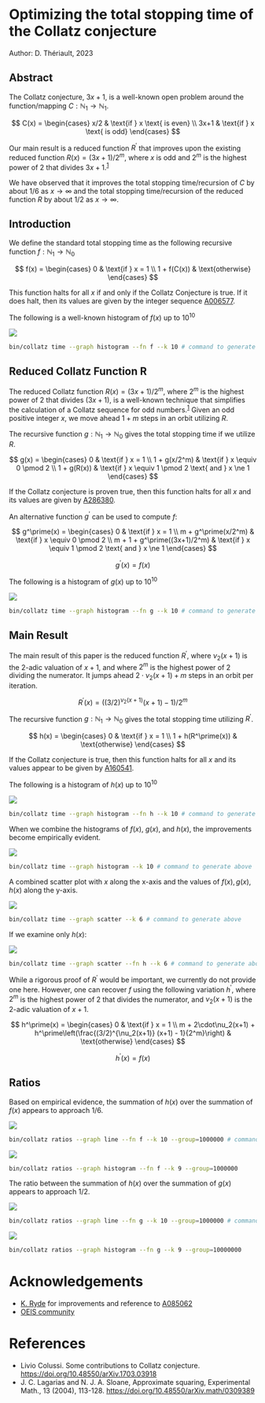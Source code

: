 # Optimizing the total stopping time of the Collatz conjecture

Author: D. Thériault, 2023

## Abstract

The Collatz conjecture, $3x+1$, is a well-known open problem around the function/mapping $C : \mathbb{N}_1 \to \mathbb{N}_1$.

$$
C(x) = \begin{cases}
x/2 & \text{if } x \text{ is even} \\
3x+1 & \text{if } x \text{ is odd}
\end{cases}
$$

Our main result is a reduced function $R^\prime$ that improves upon the 
existing reduced function $R(x) = (3x+1)/2^m$, where $x$ is odd and $2^m$ is the highest power of 2 that divides $3x+1$.<sup>[1](#references)</sup>

We have observed that it improves the total stopping time/recursion of $C$ by about 1/6 as $x \to \infty$ and the total stopping time/recursion of the reduced function $R$ by about 1/2 as $x \to \infty$.

## Introduction

We define the standard total stopping time as the following recursive function $f : \mathbb{N}_1 \to \mathbb{N}_0$

$$
f(x) = \begin{cases}
0           & \text{if } x = 1 \\
1 + f(C(x)) & \text{otherwise}
\end{cases}
$$

This function halts for all $x$ if and only if the Collatz Conjecture is true. If it does halt, then its values are given by the integer sequence [A006577](https://oeis.org/A006577).

The following is a well-known histogram of $f(x)$ up to $10^{10}$

![](results/time_histogram_f_10.png)

```sh
bin/collatz time --graph histogram --fn f --k 10 # command to generate above
```

## Reduced Collatz Function R

The reduced Collatz function $R(x) = (3x+1)/2^m$, where $2^m$ is the highest power of 2 that divides $(3x+1)$, is a well-known technique that simplifies the calculation of a Collatz sequence for odd numbers.<sup>[1](#references)</sup> Given an odd positive integer $x$, we move ahead $1+m$ steps in an orbit utilizing $R$.

The recursive function $g : \mathbb{N}_1 \to \mathbb{N}_0$ gives the total stopping time if we utilize $R$.

$$
g(x) = \begin{cases}
0                 & \text{if } x = 1 \\
1 + g(x/2^m)      & \text{if } x \equiv 0 \pmod 2 \\
1 + g(R(x)) & \text{if } x \equiv 1 \pmod 2 \text{ and } x \ne 1
\end{cases}
$$

If the Collatz conjecture is proven true, then this function halts for all $x$ and its values are given by [A286380](https://oeis.org/A286380).

An alternative function $g^\prime$ can be used to compute $f$:

$$
g^\prime(x) = \begin{cases}
0                 & \text{if } x = 1 \\
m + g^\prime(x/2^m)      & \text{if } x \equiv 0 \pmod 2 \\
m + 1 + g^\prime((3x+1)/2^m) & \text{if } x \equiv 1 \pmod 2 \text{ and } x \ne 1
\end{cases}
$$

$$
g^\prime(x) = f(x)
$$

The following is a histogram of $g(x)$ up to $10^{10}$

![](results/time_histogram_g_10.png)

```sh
bin/collatz time --graph histogram --fn g --k 10 # command to generate above
```

## Main Result

The main result of this paper is the reduced function $R^\prime$, where $\nu_2(x+1)$ is the 2-adic valuation of $x+1$, and where $2^m$ is the highest power of 2 dividing the numerator. It jumps ahead $2\cdot\nu_2(x+1) + m$ steps in an orbit per iteration.

$$
R^\prime(x) = ((3/2)^{\nu_2(x+1)} (x+1) - 1)/2^m
$$

The recursive function $g : \mathbb{N}_1 \to \mathbb{N}_0$ gives the total stopping time utilizing $R^\prime$.

$$
h(x) = \begin{cases}
0                      & \text{if } x = 1 \\
1 + h(R^\prime(x))     & \text{otherwise}
\end{cases}
$$

If the Collatz conjecture is true, then this function halts for all $x$ and its values appear to be given by [A160541](https://oeis.org/A160541).

The following is a histogram of $h(x)$ up to $10^{10}$

![](results/time_histogram_h_10.png)

```sh
bin/collatz time --graph histogram --fn h --k 10 # command to generate above
```

When we combine the histograms of $f(x)$, $g(x)$, and $h(x)$, the improvements become empirically evident.

![](results/time_histogram_combined_10.png)

```sh
bin/collatz time --graph histogram --k 10 # command to generate above
```

A combined scatter plot with $x$ along the x-axis and the values of $f(x), g(x), h(x)$ along the y-axis.

![](results/time_scatter_combined_6.png)

```sh
bin/collatz time --graph scatter --k 6 # command to generate above
```

If we examine only $h(x)$:

![](results/time_scatter_h_6.png)

```sh
bin/collatz time --graph scatter --fn h --k 6 # command to generate above
```

While a rigorous proof of $R^\prime$ would be important, we currently do not provide one here. However, one can
recover $f$ using the following variation $h^\prime$, where $2^m$ is the highest power of 2 that divides the 
numerator, and $\nu_2(x+1)$ is the 2-adic valuation of $x+1$.

$$
h^\prime(x) = \begin{cases}
0                                                        & \text{if } x = 1 \\
m + 2\cdot\nu_2(x+1) + h^\prime\left(\frac{(3/2)^{\nu_2(x+1)} (x+1) - 1}{2^m}\right) & \text{otherwise}
\end{cases}
$$

$$
h^\prime(x) = f(x)
$$

## Ratios

Based on empirical evidence, the summation of $h(x)$ over the summation of $f(x)$ appears to approach $1/6$.

![](results/ratios_line_f_10.png)

```sh
bin/collatz ratios --graph line --fn f --k 10 --group=1000000 # command to generate above for 10^10 by plotting every millionth ratio
```

![](results/ratios_histogram_f_9.png)

```sh
bin/collatz ratios --graph histogram --fn f --k 9 --group=1000000
```

The ratio between the summation of $h(x)$ over the summation of $g(x)$ appears to approach $1/2$.

![](results/ratios_line_g_10.png)

```sh
bin/collatz ratios --graph line --fn g --k 10 --group=1000000 # command to generate above for 10^10 by plotting every millionth ratio
```

![](results/ratios_histogram_g_9.png)

```sh
bin/collatz ratios --graph histogram --fn g --k 9 --group=10000000
```

# Acknowledgements

- [K. Ryde](https://oeis.org/wiki/User:Kevin_Ryde) for improvements and reference to [A085062](https://oeis.org/A085062)
- [OEIS community](https://oeis.org/)
 
# References

- Livio Colussi. Some contributions to Collatz conjecture. https://doi.org/10.48550/arXiv.1703.03918
- J. C. Lagarias and N. J. A. Sloane, Approximate squaring, Experimental Math., 13 (2004), 113-128. https://doi.org/10.48550/arXiv.math/0309389